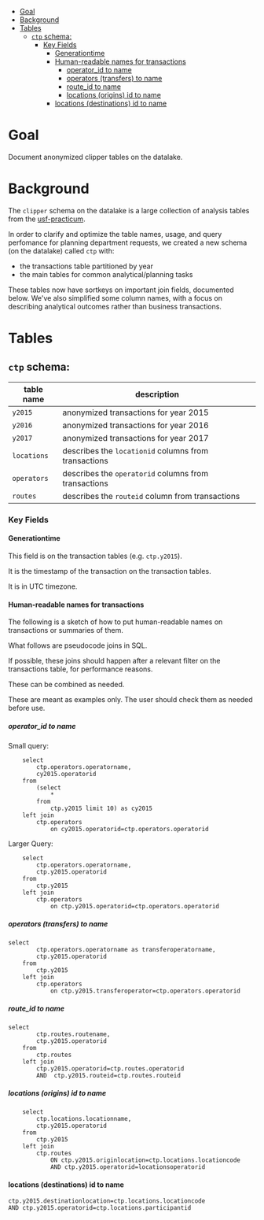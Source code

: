 <!-- MarkdownTOC bracket="round" autolink="true"  -->

- [Goal](#goal)
- [Background](#background)
- [Tables](#tables)
	- [`ctp` schema:](#ctp-schema)
		- [Key Fields](#key-fields)
			- [Generationtime](#generationtime)
			- [Human-readable names for transactions](#human-readable-names-for-transactions)
				- [operator_id to name](#operator_id-to-name)
				- [operators \(transfers\) to name](#operators-transfers-to-name)
				- [route_id to name](#route_id-to-name)
				- [locations \(origins\) id to name](#locations-origins-id-to-name)
			- [locations \(destinations\) id to name](#locations-destinations-id-to-name)

<!-- /MarkdownTOC -->


# Goal

Document anonymized clipper tables on the datalake. 

# Background

The `clipper` schema on the datalake is a large collection of analysis tables from the [usf-practicum](https://github.com/BayAreaMetro/usf-practicum). 

In order to clarify and optimize the table names, usage, and query perfomance for planning department requests, we created a new schema (on the datalake) called `ctp` with:

- the transactions table partitioned by year
- the main tables for common analytical/planning tasks 

These tables now have sortkeys on important join fields, documented below. We've also simplified some column names, with a focus on describing analytical outcomes rather than business transactions. 

# Tables

## `ctp` schema:

|table name|description|
|-----------|--------|
|`y2015`|anonymized transactions for year 2015|
|`y2016`|anonymized transactions for year 2016|
|`y2017`|anonymized transactions for year 2017|
|`locations`|describes the `locationid` columns from transactions|
|`operators`|describes the `operatorid` columns from transactions|
|`routes`|describes the `routeid` column from transactions|

### Key Fields

#### Generationtime

This field is on the transaction tables (e.g. `ctp.y2015`). 

It is the timestamp of the transaction on the transaction tables. 

It is in UTC timezone.

#### Human-readable names for transactions

The following is a sketch of how to put human-readable names on transactions or summaries of them. 

What follows are pseudocode joins in SQL. 

If possible, these joins should happen after a relevant filter on the transactions table, for performance reasons. 

These can be combined as needed.

These are meant as examples only. The user should check them as needed before use. 

##### operator_id to name

Small query:
```
    select
        ctp.operators.operatorname,
        cy2015.operatorid 
    from
        (select
            * 
        from
            ctp.y2015 limit 10) as cy2015 
    left join
        ctp.operators 
            on cy2015.operatorid=ctp.operators.operatorid
```

Larger Query:
```
    select
        ctp.operators.operatorname,
        ctp.y2015.operatorid 
    from
        ctp.y2015 
    left join
        ctp.operators 
            on ctp.y2015.operatorid=ctp.operators.operatorid
```  

##### operators (transfers) to name

```
select
        ctp.operators.operatorname as transferoperatorname,
        ctp.y2015.operatorid 
    from
        ctp.y2015 
    left join
        ctp.operators 
            on ctp.y2015.transferoperator=ctp.operators.operatorid
```

##### route_id to name

```
select
        ctp.routes.routename,
        ctp.y2015.operatorid 
    from
        ctp.routes 
    left join
        ctp.y2015.operatorid=ctp.routes.operatorid 
        AND  ctp.y2015.routeid=ctp.routes.routeid
```

##### locations (origins) id to name

```
    select
        ctp.locations.locationname,
        ctp.y2015.operatorid 
    from
        ctp.y2015 
    left join
        ctp.routes 
            ON ctp.y2015.originlocation=ctp.locations.locationcode  
            AND ctp.y2015.operatorid=locationsoperatorid
```

#### locations (destinations) id to name

```
ctp.y2015.destinationlocation=ctp.locations.locationcode 
AND ctp.y2015.operatorid=ctp.locations.participantid
```

